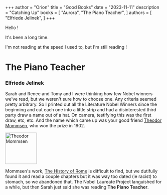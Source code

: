 +++
author = "Orion"
title = "Good Books"
date = "2023-11-11"
description = "Catching Up"
books = [
    "Aurora",
    "The Piano Teacher",
]
authors = [
    "Elfriede Jelinek",
]
+++

Hello !

It's been a long time.

I'm not reading at the speed I used to, but I'm still reading !

# The Piano Teacher
### Elfriede Jelinek

Sarah and Renee and Tomy and I were thinking how few Nobel winners we've read, but we weren't sure how to choose one.  Any criteria seemed pretty arbitrary.  So I printed out all the Literature Nobel Winners since the beginning and cut each one into a little strip and had a disinterested third party draw a name out of a hat. On camera, testifying this was the first draw, etc, etc.  And the name which came up was your good friend [Theodor Mommsen](https://en.wikipedia.org/wiki/Theodor_Mommsen), who won the prize in 1902.

[<img title="Theodor Mommsen" src="/images/440px-Theodor_Mommsen_2.jpg" width="100px">](https://en.wikipedia.org/wiki/Theodor_Mommsen)

Mommsen's work, [The History of Rome](https://en.wikipedia.org/wiki/The_History_of_Rome_(Mommsen)) is difficult to find, but we dutifully found it and read a couple chapters but it was way too dated (ie racist) to stomach, so we abandoned that.   The Nobel Laureate Project languished for a while, but then Sarah just said she was reading **The Piano Teacher**.
